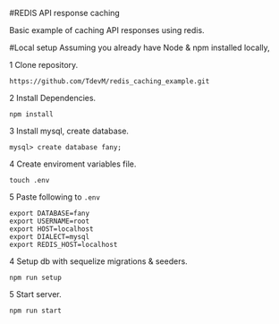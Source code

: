 #REDIS API response caching

Basic example of caching API responses using redis.

#Local setup
Assuming you already have Node & npm installed locally,

1 Clone repository.

 ``https://github.com/TdevM/redis_caching_example.git``

2 Install Dependencies.

``npm install``

3 Install mysql, create database.
```
mysql> create database fany;
```

4 Create enviroment variables file.

```
touch .env
```

5 Paste following to `.env`
````
export DATABASE=fany
export USERNAME=root
export HOST=localhost
export DIALECT=mysql
export REDIS_HOST=localhost

````

4 Setup db with sequelize migrations & seeders.

````
npm run setup
````

5 Start server.
```
npm run start
```
